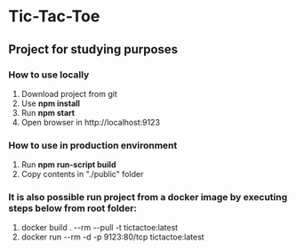 # Tic-Tac-Toe

## Project for studying purposes

### How to use locally

1. Download project from git
2. Use **npm install**
3. Run **npm start**
4. Open browser in http://localhost:9123

### How to use in production environment

1. Run **npm run-script build**
2. Copy contents in "./public" folder

### It is also possible run project from a docker image by executing steps below from root folder:

1. docker build . --rm --pull -t tictactoe:latest
2. docker run --rm -d -p 9123:80/tcp tictactoe:latest
